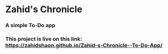 # Zahid's Chronicle
### A simple To-Do app

### This project is live on this link: https://zahidshaon.github.io/Zahid-s-Chronicle--To-Do-App/

